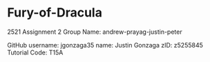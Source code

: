 # Fury-of-Dracula
2521 Assignment 2
Group Name: andrew-prayag-justin-peter

GitHub username: jgonzaga35
name: Justin Gonzaga
zID: z5255845
Tutorial Code: T15A
